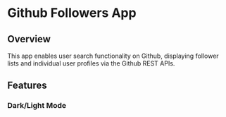 # Github Followers App

## Overview

This app enables user search functionality on Github, displaying follower lists and individual user profiles via the Github REST APIs.

## Features

### Dark/Light Mode


